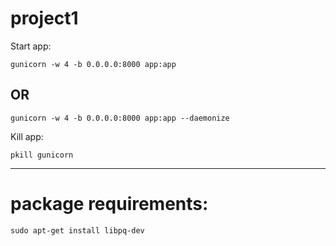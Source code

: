 # project1

Start app:
```
gunicorn -w 4 -b 0.0.0.0:8000 app:app
```
## OR
```
gunicorn -w 4 -b 0.0.0.0:8000 app:app --daemonize
```
Kill app:
```
pkill gunicorn
```
---
# package requirements:
```
sudo apt-get install libpq-dev
```

